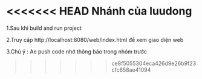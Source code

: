 <<<<<<< HEAD
Nhánh của luudong
=======
1.Sau khi build and run project 

2.Truy cập http://localhost:8080/web/index.html để xem giao diện web

3.Chú ý : Ae push code nhớ thông báo trong nhóm trước  
>>>>>>> ce8f5055304eca426d9e26b9f23cfc658ae41094
